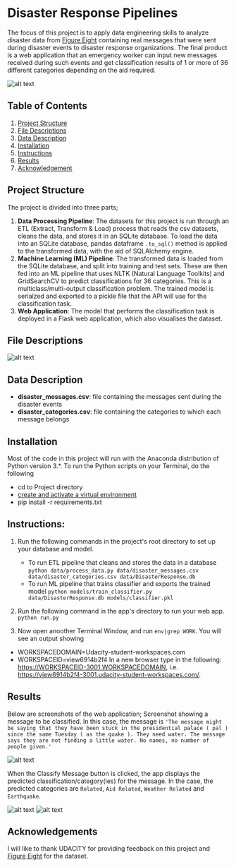 # Disaster Response Pipelines
The focus of this project is to apply data engineering skills to analyze disaster data from [Figure Eight](https://appen.com/) containing real messages that were sent during disaster events to disaster response organizations. The final product is a web application that an emergency worker can input new messages received during such events and get classification results of 1 or more of 36 different categories depending on the aid required.

![alt text](https://github.com/ikennanwosu/Disaster_Response_Pipeline/blob/master/images/disaster_image.jpg)

## Table of Contents

1. [Project Structure](#project-structure)
2. [File Descriptions](#file-descriptions)
3. [Data Description](#data-description)
4. [Installation](#installation)
5. [Instructions](#instructions)
4. [Results](#results)
5. [Acknowledgement](#acknowledgement)


## Project Structure
The project is divided into three parts;
1. **Data Processing Pipeline**: The datasets for this project is run through an ETL (Extract, Transform & Load) process that reads the csv datasets, cleans the data, and stores it in an SQLite database. To load the data into an SQLite database, pandas dataframe `.to_sql()` method is applied to the transformed data, with the aid of SQLAlchemy engine.
2. **Machine Learning (ML) Pipeline**: The transformed data is loaded from the SQLite database, and split into training and test sets. These are then fed into an ML pipeline that uses NLTK (Natural Language Toolkits) and GridSearchCV to predict classifications for 36 categories. This is a multiclass/multi-output classification problem. The trained model is serialzed and exported to a pickle file that the API will use for the classification task.
3. **Web Application**: The model that performs the classification task is deployed in a Flask web application, which also visualises the dataset.


## File Descriptions
![alt text](https://github.com/ikennanwosu/Disaster_Response_Pipeline/blob/master/images/file_structure.JPG)


## Data Description
- **disaster_messages.csv**: file containing the messages sent during the disaster events
- **disaster_categories.csv**: file containing the categories to which each message belongs


## Installation
Most of the code in this project will run with the Anaconda distribution of Python version 3.*. To run the Python scripts on your Terminal, do the following
- cd to Project directory
- [create and activate a virtual environment](https://packaging.python.org/guides/installing-using-pip-and-virtual-environments/)
- pip install -r requirements.txt


## Instructions:
1. Run the following commands in the project's root directory to set up your database and model.

    - To run ETL pipeline that cleans and stores the data in a database
        `python data/process_data.py data/disaster_messages.csv data/disaster_categories.csv data/DisasterResponse.db`
    - To run ML pipeline that trains classifier and exports the trained model
        `python models/train_classifier.py data/DisasterResponse.db models/classifier.pkl`

2. Run the following command in the app's directory to run your web app.
    `python run.py`

3. Now open anoother Terminal Window, and run `env|grep WORK`. You will see an output showing 
- WORKSPACEDOMAIN=Udacity-student-workspaces.com
- WORKSPACEID=view6914b2f4
In a new browser type in the following: https://WORKSPACEID-3001.WORKSPACEDOMAIN, i.e. https://view6914b2f4-3001.udacity-student-workspaces.com/.

## Results
Below are screenshots of the web application;
Screenshot showing a message to be classified. In this case, the message is `'The message might be saying that they have been stuck in the presidential palace ( pal ) since the same Tuesday ( as the quake ). They need water. The message says they are not finding a little water. No names, no number of people given.'`

![alt text](https://github.com/ikennanwosu/Disaster_Response_Pipeline/blob/master/images/results_1.JPG)

When the Classify Message button is clicked, the app displays the predicted classification/category(ies) for the message. In the case, the predicted categories are `Related`, `Aid Related`, `Weather Related` and `Earthquake`.

![alt text](https://github.com/ikennanwosu/Disaster_Response_Pipeline/blob/master/images/results_2.JPG)
![alt text](https://github.com/ikennanwosu/Disaster_Response_Pipeline/blob/master/images/results_3.JPG)


## Acknowledgements
I will like to thank UDACITY for providing feedback on this project and [Figure Eight](https://appen.com/) for the dataset.

       
